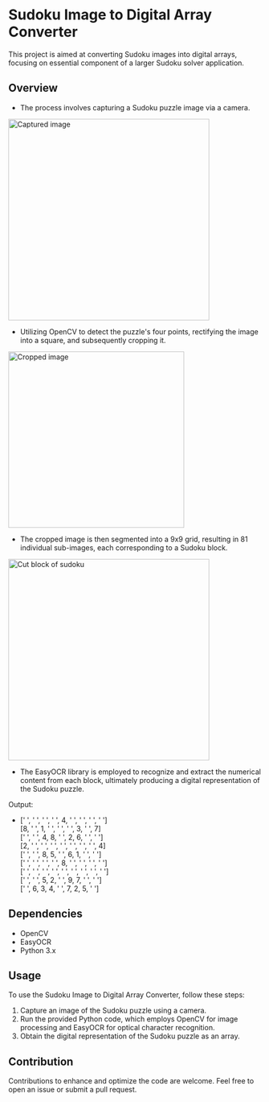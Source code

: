 # Sudoku Image to Digital Array Converter

This project is aimed at converting Sudoku images into digital arrays, focusing on essential component of a larger Sudoku solver application.

## Overview

- The process involves capturing a Sudoku puzzle image via a camera.

<img src="https://cdn.jsdelivr.net/gh/shubhamparmar1/Sudoku-Image-to-Digital-Array-Converter/images/s2.png" alt="Captured image" width="400px" height="400px"/>

- Utilizing OpenCV to detect the puzzle's four points, rectifying the image into a square, and subsequently cropping it.

<img src="https://cdn.jsdelivr.net/gh/shubhamparmar1/Sudoku-Image-to-Digital-Array-Converter/images/sudoku_cropped.jpg" alt="Cropped image" width="350px" height="350px"/>

- The cropped image is then segmented into a 9x9 grid, resulting in 81 individual sub-images, each corresponding to a Sudoku block.

<img src="https://cdn.jsdelivr.net/gh/shubhamparmar1/Sudoku-Image-to-Digital-Array-Converter/images/image.png" alt="Cut block of sudoku" width="400px" height="400px"/>


- The EasyOCR library is employed to recognize and extract the numerical content from each block, ultimately producing a digital representation of the Sudoku puzzle.

Output:
- [' ', ' ', ' ', ' ', 4, ' ', ' ', ' ', ' '] <br>
[8, ' ', 1, ' ', ' ', ' ', 3, ' ', 7] <br>
[' ', ' ', 4, 8, ' ', 2, 6, ' ', ' '] <br>
[2, ' ', ' ', ' ', ' ', ' ', ' ', ' ', 4] <br>
[' ', ' ', 8, 5, ' ', 6, 1, ' ', ' '] <br>
[' ', ' ', ' ', ' ', 8, ' ', ' ', ' ', ' '] <br>
[' ', ' ', ' ', ' ', ' ', ' ', ' ', ' ', ' '] <br>
[' ', ' ', 5, 2, ' ', 9, 7, ' ', ' '] <br>
[' ', 6, 3, 4, ' ', 7, 2, 5, ' '] <br>

## Dependencies

- OpenCV
- EasyOCR
- Python 3.x

## Usage

To use the Sudoku Image to Digital Array Converter, follow these steps:

1. Capture an image of the Sudoku puzzle using a camera.
2. Run the provided Python code, which employs OpenCV for image processing and EasyOCR for optical character recognition.
3. Obtain the digital representation of the Sudoku puzzle as an array.

## Contribution

Contributions to enhance and optimize the code are welcome. Feel free to open an issue or submit a pull request.


